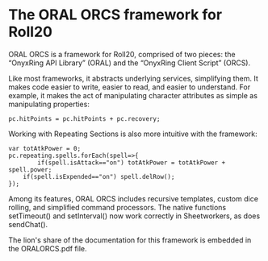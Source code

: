 # The ORAL ORCS framework for Roll20  

ORAL ORCS is a framework for Roll20, comprised of two pieces: the “OnyxRing API Library” (ORAL) and the “OnyxRing Client Script” (ORCS). 

Like most frameworks, it abstracts underlying services, simplifying them.  It makes code easier to write, easier to read, and easier to understand.  For example, it makes the act of manipulating character attributes as simple as manipulating properties:

	pc.hitPoints = pc.hitPoints + pc.recovery;

Working with Repeating Sections is also more intuitive with the framework:

```
var totAtkPower = 0;
pc.repeating.spells.forEach(spell=>{
      	if(spell.isAttack=="on") totAtkPower = totAtkPower + spell.power;
	if(spell.isExpended=="on") spell.delRow();
});
```

Among its features, ORAL ORCS includes recursive templates, custom dice rolling, and simplified command processors.  The native functions setTimeout() and setInterval() now work correctly in Sheetworkers, as does sendChat().  

The lion's share of the documentation for this framework is embedded in the ORALORCS.pdf file.
